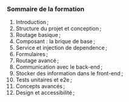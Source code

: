 ### Sommaire de la formation

1. Introduction ;
2. Structure du projet et conception ;
3. Routage basique ;
4. Composant : la brique de base ;
5. Service et injection de dependence ;
6. Formulaires ;
7. Routage avancé ;
8. Communication avec le back-end ;
9. Stocker des information dans le front-end ;
10. Tests unitaires et e2e ;
11. Concepts avancés ;
12. Design et accessibilité ;
